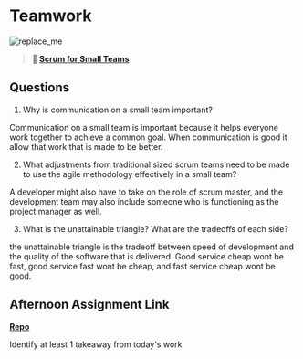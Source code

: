 # Teamwork

![replace_me](https://codeworks.blob.core.windows.net/public/assets/img/illustrations/placeholder.svg)

> **📖 [Scrum for Small Teams](https://codeworksacademy.com/fs-student-guide/resources/wk8-9/02-Scrum-For-Small-Teams)**

## Questions

1. Why is communication on a small team important?

Communication on a small team is important because it helps everyone work together to achieve a common goal. When communication is good it allow that work that is made to be better. 

2. What adjustments from traditional sized scrum teams need to be made to use the agile methodology effectively in a small team?

A developer might also have to take on the role of scrum master, and the development team may also include someone who is functioning as the project manager as well. 

3. What is the unattainable triangle? What are the tradeoffs of each side?

the unattainable triangle is the tradeoff between speed of development and the quality of the software that is delivered. Good service cheap wont be fast, good service fast wont be cheap, and fast service cheap wont be good. 

## Afternoon Assignment Link

**[Repo](https://github.com/savtemp/<ASSIGNMENT_REPO>)**

Identify at least 1 takeaway from today's work

